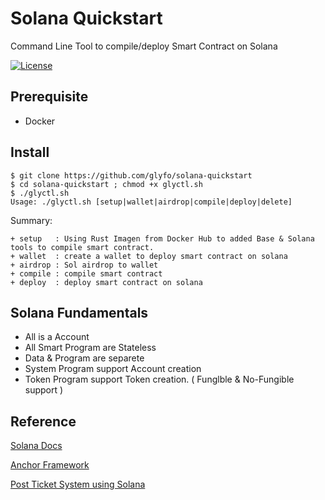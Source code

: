 # Solana Quickstart

Command Line Tool to compile/deploy Smart Contract on Solana

[![License](https://img.shields.io/badge/License-Apache_2.0-blue.svg)](https://opensource.org/licenses/Apache-2.0)

## Prerequisite 

+ Docker 

## Install 

```console
$ git clone https://github.com/glyfo/solana-quickstart
$ cd solana-quickstart ; chmod +x glyctl.sh
$ ./glyctl.sh
Usage: ./glyctl.sh [setup|wallet|airdrop|compile|deploy|delete]
```

Summary:

```console
+ setup   : Using Rust Imagen from Docker Hub to added Base & Solana tools to compile smart contract.
+ wallet  : create a wallet to deploy smart contract on solana
+ airdrop : Sol airdrop to wallet 
+ compile : compile smart contract 
+ deploy  : deploy smart contract on solana
```
## Solana Fundamentals

+ All is a Account 
+ All Smart Program are Stateless 
+ Data & Program are separete 
+ System Program support Account creation
+ Token Program support Token creation. ( Funglble & No-Fungible support )


## Reference

[Solana Docs](https://docs.solana.com/)

[Anchor Framework](https://github.com/project-serum/anchor)

[Post Ticket System using Solana](https://www.fmendez.com/building-a-simple-on-chain-point-of-sale-with-solana-anchor-and-react)



